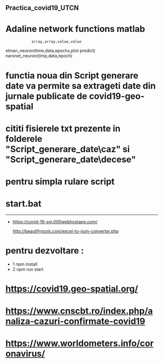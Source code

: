 ## Practica_covid19_UTCN

# Adaline network functions matlab 

                array,array,value,value
   elman_neuron(time,data,epochs,plot predict)<br>
   narxnet_neuron(timp,data,epoch)

# functia noua din Script generare date va permite sa extrageti date din jurnale publicate de covid19-geo-spatial
#   cititi fisierele txt prezente in folderele  "Script_generare_date\caz" si "Script_generare_date\decese" 

# pentru simpla rulare script
#  start.bat
------------
+  https://covid-19-sm.000webhostapp.com/
	
   http://beautifytools.com/excel-to-json-converter.php

# pentru dezvoltare : 
 
- 1 npm install
- 2 npm run start

# https://covid19.geo-spatial.org/

# https://www.cnscbt.ro/index.php/analiza-cazuri-confirmate-covid19

# https://www.worldometers.info/coronavirus/
